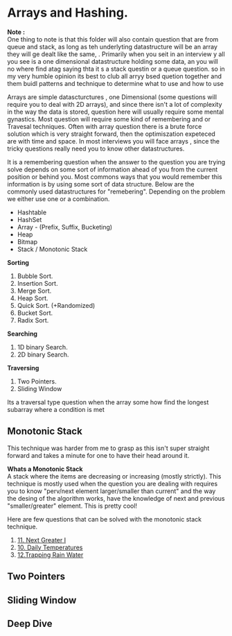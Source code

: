 # Arrays and Hashing.

**Note :** <br> One thing to note is that this folder will also contain question
that are from queue and stack, as long as teh underlyting datastructure will be
an array they will ge dealt like the same, . Primarily when you seit in an
interview y all you see is a one dimensional datastructure holding some data, an
you will no where find atag saying thta it s a stack questin or a queue
question. so in my very humble opinion its best to club all arryy bsed quetion
together and them buidl patterns and technique to determine what to use and how
to use

Arrays are simple datascturctures , one Dimensional (some questions will require
you to deal with 2D arrays), and since there isn't a lot of complexity in the
way the data is stored, question here will usually require some mental
gynastics. Most question will require some kind of remembering and or Travesal
techniques. Often with array question there is a brute force solution which is
very straight forward, then the optimiszation expeteced are with time and space.
In most interviews you will face arrays , since the tricky questions really need
you to know other datastructures.

It is a remembering question when the answer to the question you are trying
solve depends on some sort of information ahead of you from the current position
or behind you. Most commons ways that you would remember this information is by
using some sort of data structure. Below are the commonly used datastructures
for "remebering". Depending on the problem we either use one or a combination.

- Hashtable
- HashSet
- Array - (Prefix, Suffix, Bucketing)
- Heap
- Bitmap
- Stack / Monotonic Stack

**Sorting**

1. Bubble Sort.
2. Insertion Sort.
3. Merge Sort.
4. Heap Sort.
5. Quick Sort. (+Randomized)
6. Bucket Sort.
7. Radix Sort.

**Searching**

1. 1D binary Search.
2. 2D binary Search.

**Traversing**

1. Two Pointers.
2. Sliding Window

Its a traversal type question when the array some how find the longest subarray
where a condition is met

## Monotonic Stack

This technique was harder from me to grasp as this isn't super straight forward
and takes a minute for one to have their head around it.

**Whats a Monotonic Stack**<br> A stack where the items are decreasing or
increasing (mostly strictly). This technique is mostly used when the question
you are dealing with requires you to know "perv/next element larger/smaller than
current" and the way the desing of the algorithm works, have the knowledge of
next and previous "smaller/greater" element. This is pretty cool!

Here are few questions that can be solved with the monotonic stack technique.

1. [11. Next Greater I](./11.next_greater_1.md)
2. [10. Daily Temperatures](./10.daily_temperatures.md)
3. [12.Trapping Rain Water](./12.trapping_rain_water.md)

## Two Pointers

## Sliding Window

## Deep Dive
